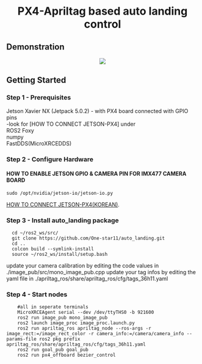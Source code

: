 <h1 align = "center"> PX4-Apriltag based auto landing control </h1>

## Demonstration
<center>
 <img src="https://github.com/One-star11/auto_landing/assets/96758271/471160a7-8e76-4793-b352-9b751d802872">
</center>
    
</p></a>

## Getting Started

### Step 1 - Prerequisites
Jetson Xavier NX (Jetpack 5.0.2) - with PX4 board connected with GPIO pins   
-look for [HOW TO CONNECT JETSON-PX4] under  
ROS2 Foxy   
numpy  
FastDDS(MicroXRCEDDS)  


### Step 2 - Configure Hardware

#### HOW TO ENABLE JETSON GPIO & CAMERA PIN FOR IMX477 CAMERA BOARD
  ```
  sudo /opt/nvidia/jetson-io/jetson-io.py
  ```

[HOW TO CONNECT JETSON-PX4(KOREAN)](https://chatter-thunder-3c7.notion.site/DDS-bc82970835b24221b3f8a057d0f3b49e?pvs=4).
### Step 3 - Install auto_landing package
  ```
    cd ~/ros2_ws/src/
    git clone https://github.com/One-star11/auto_landing.git
    cd ..
    colcon build --symlink-install
    source ~/ros2_ws/install/setup.bash
  ```
update your camera calibration by editing the code values in ./image_pub/src/mono_image_pub.cpp
update your tag infos by editing the yaml file in ./apriltag_ros/share/apriltag_ros/cfg/tags_36h11.yaml

### Step 4 - Start nodes
```
    #all in seperate terminals
    MicroXRCEAgent serial --dev /dev/ttyTHS0 -b 921600
    ros2 run image_pub mono_image_pub
    ros2 launch image_proc image_proc.launch.py
    ros2 run apriltag_ros apriltag_node --ros-args -r image_rect:=/image_rect_color -r camera_info:=/camera/camera_info --params-file ros2 pkg prefix apriltag_ros/share/apriltag_ros/cfg/tags_36h11.yaml
    ros2 run goal_pub goal_pub
    ros2 run px4_offboard bezier_control
```


